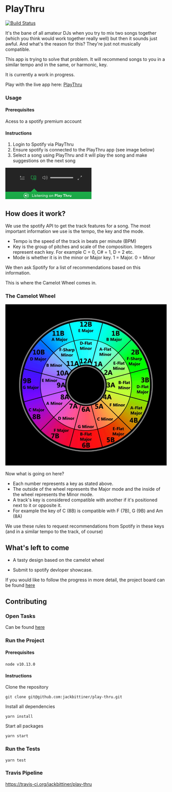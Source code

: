 # PlayThru

[![Build Status](https://travis-ci.org/jackbittiner/play-thru.svg?branch=master)](https://travis-ci.org/jackbittiner/play-thru)

It's the bane of all amateur DJs when you try to mix two songs together (which you think would work together really well) but then it sounds just awful. And what's the reason for this? They're just not musically compatible.

This app is trying to solve that problem. It will recommend songs to you in a similar tempo and in the same, or harmonic, key.

It is currently a work in progress.

Play with the live app here: [PlayThru](https://playthru.xyz/)

### Usage

#### Prerequisites

Acess to a spotify premium account

#### Instructions

1.  Login to Spotify via PlayThru
2.  Ensure spotify is connected to the PlayThru app (see image below)
3.  Select a song using PlayThru and it will play the song and make suggestions on the next song

![connected-device](./readme-assets/connected-device.png)

## How does it work?

We use the spotify API to get the track features for a song. The most important information we use is the tempo, the key and the mode.

- Tempo is the speed of the track in beats per minute (BPM)
- Key is the group of pitches and scale of the composition. Integers represent each key. For example C = 0, C# = 1, D = 2 etc.
- Mode is whether it is in the minor or Major key. 1 = Major. 0 = Minor

We then ask Spotify for a list of recommendations based on this information.

This is where the Camelot Wheel comes in.

### The Camelot Wheel

![camelot-wheel](./readme-assets/camelot-wheel.jpg)

Now what is going on here?

- Each number represents a key as stated above.
- The outside of the wheel represents the Major mode and the inside of the wheel represents the Minor mode.
- A track's key is considered compatible with another if it's positioned next to it or opposite it.
- For example the key of C (8B) is compatible with F (7B), G (9B) and Am (8A)

We use these rules to request recommendations from Spotify in these keys (and in a similar tempo to the track, of course)

## What's left to come

- A tasty design based on the camelot wheel

- Submit to spotify devloper showcase.

If you would like to follow the progress in more detail, the project board can be found [here](https://github.com/jackbittiner/play-thru/projects/1)

## Contributing

### Open Tasks

Can be found [here](https://github.com/jackbittiner/play-thru/projects/1)

### Run the Project

#### Prerequisites

`node v10.13.0`

#### Instructions

Clone the repository

```
git clone git@github.com:jackbittiner/play-thru.git
```

Install all dependencies

```
yarn install
```

Start all packages

```
yarn start
```

### Run the Tests

```
yarn test
```

### Travis Pipeline

https://travis-ci.org/jackbittiner/play-thru
